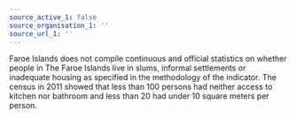 ```yaml
---
source_active_1: false
source_organisation_1: ''
source_url_1: ''
---
```

Faroe Islands does not compile continuous and official statistics on whether people in The Faroe Islands live in slums, informal settlements or inadequate housing as specified in the methodology of the indicator.
The census in 2011 showed that less than 100 persons had neither access to kitchen nor bathroom and less than 20 had under 10 square meters per person.
